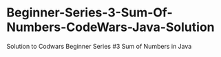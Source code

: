 # Beginner-Series-3-Sum-Of-Numbers-CodeWars-Java-Solution
Solution to Codwars Beginner Series #3 Sum of Numbers in Java
